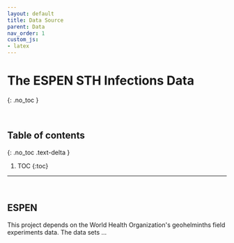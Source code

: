 ```yaml
---
layout: default
title: Data Source
parent: Data
nav_order: 1
custom_js:
- latex
---
```


# The ESPEN STH Infections Data
{: .no_toc }

<br>

## Table of contents
{: .no_toc .text-delta }

1. TOC 
{:toc}

---

<br>

## ESPEN

This project depends on the World Health Organization's geohelminths field experiments data.  The data sets ...

<br>
<br>
<br>
<br>
